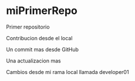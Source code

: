 # miPrimerRepo
Primer repositorio
 
Contribucion desde el local

Un commit mas desde GitHub

Una actualizacion mas

Cambios desde mi rama local llamada developer01
